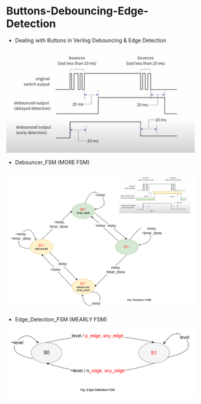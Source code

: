 # Buttons-Debouncing-Edge-Detection

* Dealing with Buttons in Verilog Debouncing &amp; Edge Detection

![alt text](Image/Dealing%20with%20Buttons.png)


* Debouncer_FSM (MORE FSM)

![alt text](Image/debouncer_fsm.png)


* Edge_Detection_FSM (MEARLY FSM)

![alt text](Image/Edge_Detection_FSM.png)
